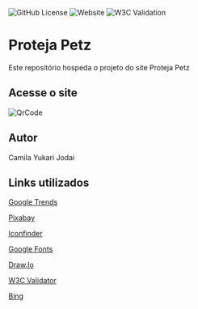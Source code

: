 ![GitHub License](https://img.shields.io/github/license/camilajodai/protectpetz)
![Website](https://img.shields.io/website?url=https%3A%2F%2Fcamilajodai.github.io%2Fprotectpetz%2F)
![W3C Validation](https://img.shields.io/w3c-validation/html?targetUrl=https%3A%2F%2Fcamilajodai.github.io%2Fprotectpetz%2F)




# Proteja Petz
Este repositório hospeda o projeto do site Proteja Petz
## Acesse o site
![QrCode](https://github.com/camilajodai/protectpetz/assets/129982590/4627b769-48ce-49b4-9e75-62262c7a2222)

## Autor
Camila Yukari Jodai
## Links utilizados
[Google Trends](https://trends.google.com.br/trends/)

[Pixabay](https://pixabay.com/pt/)

[Iconfinder](https://www.iconfinder.com/)

[Google Fonts](https://fonts.google.com/)

[Draw.Io](https://app.diagrams.net/)

[W3C Validator](https://validator.w3.org/)

[Bing](https://www.bing.com)


